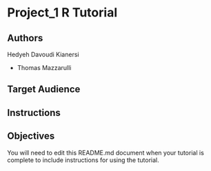 # Project_1 R Tutorial

## Authors
Hedyeh Davoudi Kianersi


- Thomas Mazzarulli 

## Target Audience



## Instructions



## Objectives



You will need to edit this README.md document when your tutorial is complete to include instructions for using the tutorial.